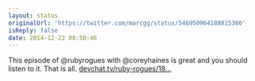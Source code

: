 ```yaml
---
layout: status
originalUrl: 'https://twitter.com/marcgg/status/546950964188815360'
isReply: false
date: 2014-12-22 08:50:46
---
```


This episode of @rubyrogues with @coreyhaines is great and you should listen to it. That is all. [devchat.tv/ruby-rogues/18…](http://devchat.tv/ruby-rogues/186-rr-the-4-rules-of-simple-design-with-corey-haines)
